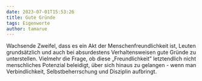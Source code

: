 ```yaml
---
date: 2023-07-01T15:53:26
title: Gute Gründe
tags: Eigenworte
author: tamarue
---
```


Wachsende Zweifel, dass es ein Akt der Menschenfreundlichkeit ist, Leuten grundsätzlich und auch bei absurdestens Verhaltensweisen gute Gründe zu unterstellen. Vielmehr die Frage, ob diese „Freundlichkeit” letztendlich nicht menschliches Potenzial beleidigt, über sich hinaus zu gelangen - wenn man Verbindlichkeit, Selbstbeherrschung und Disziplin aufbringt. 